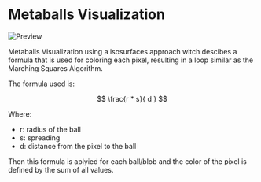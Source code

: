 # Metaballs Visualization

![Preview](https://s2.gifyu.com/images/metaballs.gif)

Metaballs Visualization using a isosurfaces approach witch descibes a formula that is used for coloring each pixel, resulting in a loop similar as the Marching Squares Algorithm.

The formula used is: 

$$ \frac{r * s}{ d } $$

Where:
- r: radius of the ball
- s: spreading 
- d: distance from the pixel to the ball

Then this formula is aplyied for each ball/blob and the color of the pixel is defined by the sum of all values.
